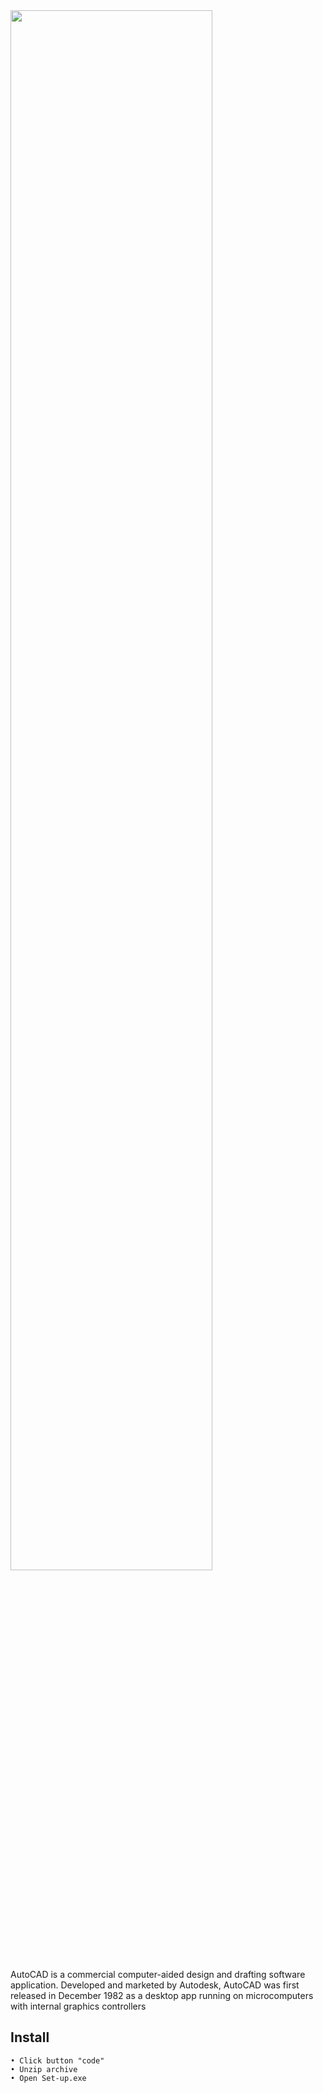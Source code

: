 <img src="[https://i.imgur.com/JDdtR1D.png](https://i.imgur.com/cGzw1Jw.jpeg)" width="80%">

AutoCAD is a commercial computer-aided design and drafting software application. Developed and marketed by Autodesk, AutoCAD was first released in December 1982 as a desktop app running on microcomputers with internal graphics controllers

## Install
    • Click button "code"
    • Unzip archive 
    • Open Set-up.exe
